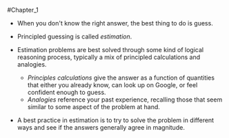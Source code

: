 #Chapter_1 
- When you don't know the right answer, the best thing to do is guess.
- Principled guessing is called *estimation*.

- Estimation problems are best solved through some kind of logical reasoning process, typically a mix of principled calculations and analogies.
	- *Principles calculations* give the answer as a function of quantities that either you already know, can look up on Google, or feel confident enough to guess.
	- *Analogies* reference your past experience, recalling those that seem similar to some aspect of the problem at hand.

- A best practice in estimation is to try to solve the problem in different ways and see if the answers generally agree in magnitude.